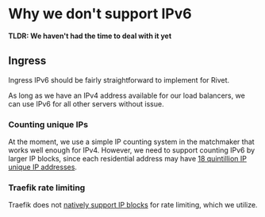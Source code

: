 # Why we don't support IPv6

**TLDR: We haven't had the time to deal with it yet**

## Ingress

Ingress IPv6 should be fairly straightforward to implement for Rivet.

As long as we have an IPv4 address available for our load balancers, we can use IPv6 for all other servers
without issue.

### Counting unique IPs

At the moment, we use a simple IP counting system in the matchmaker that works well enough for IPv4. However,
we need to support counting IPv6 by larger IP blocks, since each residential address may have
[18 quintillion IP unique IP addresses](https://www.computerworld.com/article/2729027/comcast-is-first-u-s--isp-to-offer-ipv6-to-home-gateway-users.html#:~:text=In%20a%20somewhat%20controversial%20move,or%2018%2C446%2C744%2C073%2C709%2C551%2C616%20to%20be%20exact.).

### Traefik rate limiting

Traefik does not
[natively support IP blocks](https://doc.traefik.io/traefik/middlewares/http/ratelimit/#sourcecriterionipstrategy)
for rate limiting, which we utilize.
